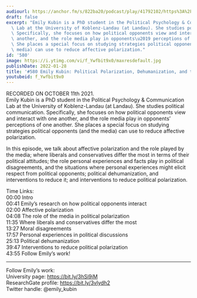 ```yaml
---
audiourl: https://anchor.fm/s/822ba20/podcast/play/41792102/https%3A%2F%2Fd3ctxlq1ktw2nl.cloudfront.net%2Fstaging%2F2021-9-14%2Fd7fefdaa-26c4-0ae6-b91d-a5927c201f6c.m4a
draft: false
excerpt: "Emily Kubin is a PhD student in the Political Psychology & Communication\
  \ Lab at the University of Koblenz-Landau (at Landau). She studies political communication.\
  \ Specifically, she focuses on how political opponents view and interact with one\
  \ another, and the role media play in opponents\u2019 perceptions of one another.\
  \ She places a special focus on studying strategies political opponents (and the\
  \ media) can use to reduce affective polarization."
id: '580'
image: https://i.ytimg.com/vi/f_Ywfbit9x0/maxresdefault.jpg
publishDate: 2022-01-28
title: '#580 Emily Kubin: Political Polarization, Dehumanization, and the Media'
youtubeid: f_Ywfbit9x0
---
```

<div class="timelinks">

RECORDED ON OCTOBER 11th 2021.  
Emily Kubin is a PhD student in the Political Psychology & Communication Lab at the University of Koblenz-Landau (at Landau). She studies political communication. Specifically, she focuses on how political opponents view and interact with one another, and the role media play in opponents’ perceptions of one another. She places a special focus on studying strategies political opponents (and the media) can use to reduce affective polarization.

In this episode, we talk about affective polarization and the role played by the media; where liberals and conservatives differ the most in terms of their political attitudes; the role personal experiences and facts play in political disagreements, and the situations where personal experiences might elicit respect from political opponents; political dehumanization, and interventions to reduce it; and interventions to reduce political polarization.

Time Links:  
<time>00:00</time> Intro  
<time>00:41</time> Emily’s research on how political opponents interact  
<time>02:00</time> Affective polarization  
<time>04:08</time> The role of the media in political polarization  
<time>11:35</time> Where liberals and conservatives differ the most  
<time>13:27</time> Moral disagreements  
<time>17:57</time> Personal experiences in political discussions  
<time>25:13</time> Political dehumanization  
<time>39:47</time> Interventions to reduce political polarization  
<time>43:55</time> Follow Emily’s work!

---

Follow Emily’s work:  
University page: https://bit.ly/3hSi9iM  
ResearchGate profile: https://bit.ly/3vlydh2  
Twitter handle: @emily_kubin
</div>

